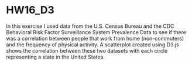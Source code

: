 # HW16_D3
In this exercise I used data from the U.S. Census Bureau and the CDC Behavioral Risk Factor Surveillance System Prevalence Data to see if there was a correlation between people that work from home (non-commuters) and the frequency of physical activity. A scatterplot created using D3.js shows the correlation between these two datasets with each circle representing a state in the United States.
